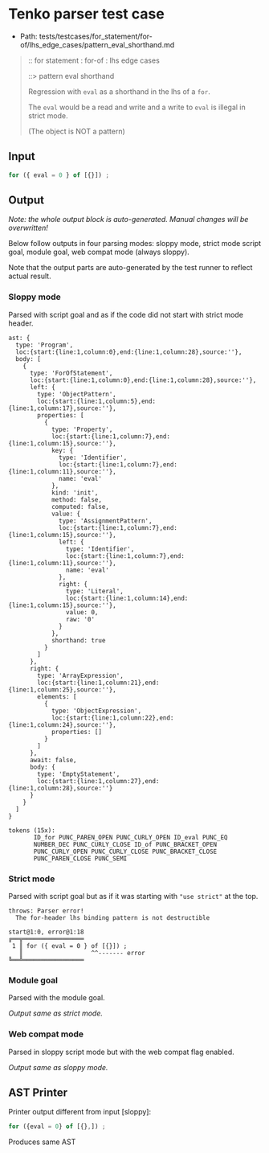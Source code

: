 # Tenko parser test case

- Path: tests/testcases/for_statement/for-of/lhs_edge_cases/pattern_eval_shorthand.md

> :: for statement : for-of : lhs edge cases
>
> ::> pattern eval shorthand
>
> Regression with `eval` as a shorthand in the lhs of a `for`.
>
> The `eval` would be a read and write and a write to `eval` is illegal in strict mode.
>
> (The object is NOT a pattern)

## Input

`````js
for ({ eval = 0 } of [{}]) ;
`````

## Output

_Note: the whole output block is auto-generated. Manual changes will be overwritten!_

Below follow outputs in four parsing modes: sloppy mode, strict mode script goal, module goal, web compat mode (always sloppy).

Note that the output parts are auto-generated by the test runner to reflect actual result.

### Sloppy mode

Parsed with script goal and as if the code did not start with strict mode header.

`````
ast: {
  type: 'Program',
  loc:{start:{line:1,column:0},end:{line:1,column:28},source:''},
  body: [
    {
      type: 'ForOfStatement',
      loc:{start:{line:1,column:0},end:{line:1,column:28},source:''},
      left: {
        type: 'ObjectPattern',
        loc:{start:{line:1,column:5},end:{line:1,column:17},source:''},
        properties: [
          {
            type: 'Property',
            loc:{start:{line:1,column:7},end:{line:1,column:15},source:''},
            key: {
              type: 'Identifier',
              loc:{start:{line:1,column:7},end:{line:1,column:11},source:''},
              name: 'eval'
            },
            kind: 'init',
            method: false,
            computed: false,
            value: {
              type: 'AssignmentPattern',
              loc:{start:{line:1,column:7},end:{line:1,column:15},source:''},
              left: {
                type: 'Identifier',
                loc:{start:{line:1,column:7},end:{line:1,column:11},source:''},
                name: 'eval'
              },
              right: {
                type: 'Literal',
                loc:{start:{line:1,column:14},end:{line:1,column:15},source:''},
                value: 0,
                raw: '0'
              }
            },
            shorthand: true
          }
        ]
      },
      right: {
        type: 'ArrayExpression',
        loc:{start:{line:1,column:21},end:{line:1,column:25},source:''},
        elements: [
          {
            type: 'ObjectExpression',
            loc:{start:{line:1,column:22},end:{line:1,column:24},source:''},
            properties: []
          }
        ]
      },
      await: false,
      body: {
        type: 'EmptyStatement',
        loc:{start:{line:1,column:27},end:{line:1,column:28},source:''}
      }
    }
  ]
}

tokens (15x):
       ID_for PUNC_PAREN_OPEN PUNC_CURLY_OPEN ID_eval PUNC_EQ
       NUMBER_DEC PUNC_CURLY_CLOSE ID_of PUNC_BRACKET_OPEN
       PUNC_CURLY_OPEN PUNC_CURLY_CLOSE PUNC_BRACKET_CLOSE
       PUNC_PAREN_CLOSE PUNC_SEMI
`````

### Strict mode

Parsed with script goal but as if it was starting with `"use strict"` at the top.

`````
throws: Parser error!
  The for-header lhs binding pattern is not destructible

start@1:0, error@1:18
╔══╦═════════════════
 1 ║ for ({ eval = 0 } of [{}]) ;
   ║                   ^^------- error
╚══╩═════════════════

`````


### Module goal

Parsed with the module goal.

_Output same as strict mode._

### Web compat mode

Parsed in sloppy script mode but with the web compat flag enabled.

_Output same as sloppy mode._

## AST Printer

Printer output different from input [sloppy]:

````js
for ({eval = 0} of [{},]) ;
````

Produces same AST

